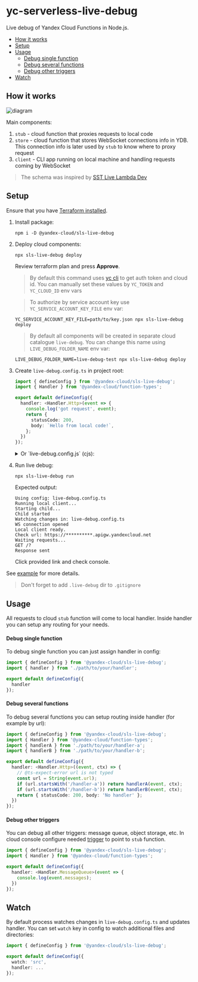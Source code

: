 # yc-serverless-live-debug
Live debug of Yandex Cloud Functions in Node.js.

<!-- toc -->

- [How it works](#how-it-works)
- [Setup](#setup)
- [Usage](#usage)
    + [Debug single function](#debug-single-function)
    + [Debug several functions](#debug-several-functions)
    + [Debug other triggers](#debug-other-triggers)
- [Watch](#watch)

<!-- tocstop -->

## How it works
![diagram](https://user-images.githubusercontent.com/1473072/221630804-855844d9-7b38-40ed-a5ce-b62939d65ae1.png)

Main components:
1. `stub` - cloud function that proxies requests to local code
2. `store` - cloud function that stores WebSocket connections info in YDB. This connection info is later used by `stub` to know where to proxy request
3. `client` - CLI app running on local machine and handling requests coming by WebSocket

> The schema was inspired by [SST Live Lambda Dev](https://docs.sst.dev/live-lambda-development)

## Setup
Ensure that you have [Terraform installed](https://cloud.yandex.ru/docs/tutorials/infrastructure-management/terraform-quickstart).

1. Install package:
    ```
    npm i -D @yandex-cloud/sls-live-debug
    ```

2. Deploy cloud components:
    ```
    npx sls-live-debug deploy
    ```
    Review terraform plan and press **Approve**.

    > By default this command uses [yc cli](https://cloud.yandex.ru/docs/cli/) to get auth token and cloud id. You can manually set these values by `YC_TOKEN` and `YC_CLOUD_ID` env vars

    > To authorize by service account key use `YC_SERVICE_ACCOUNT_KEY_FILE` env var:

    ```
    YC_SERVICE_ACCOUNT_KEY_FILE=path/to/key.json npx sls-live-debug deploy
    ```

    > By default all components will be created in separate cloud catalogue `live-debug`. You can change this name using `LIVE_DEBUG_FOLDER_NAME` env var:
    ```
    LIVE_DEBUG_FOLDER_NAME=live-debug-test npx sls-live-debug deploy
    ```

3. Create `live-debug.config.ts` in project root:
    ```ts
    import { defineConfig } from '@yandex-cloud/sls-live-debug';
    import { Handler } from '@yandex-cloud/function-types';

    export default defineConfig({
      handler: <Handler.Http>(event => {
        console.log('got request', event);
        return {
          statusCode: 200,
          body: `Hello from local code!`,
        };
      })
    });
    ```
    <details>
    <summary>Or `live-debug.config.js` (cjs):</summary>

    ```js
    const { defineConfig } = require('@yandex-cloud/sls-live-debug');

    module.exports = defineConfig({
      handler: event => {
        console.log('got request', event);
        return {
          statusCode: 200,
          body: `Hello from local code!`,
        };
      }
    });
    ```

    </details>

4. Run live debug:
    ```
    npx sls-live-debug run
    ```
    Expected output:
    ```
    Using config: live-debug.config.ts
    Running local client...
    Starting child...
    Child started
    Watching changes in: live-debug.config.ts
    WS connection opened
    Local client ready.
    Check url: https://**********.apigw.yandexcloud.net
    Waiting requests...
    GET /?
    Response sent
    ```
    Click provided link and check console.

See [example](/example) for more details.

> Don't forget to add `.live-debug` dir to `.gitignore`

## Usage
All requests to cloud `stub` function will come to local handler.
Inside handler you can setup any routing for your needs.

#### Debug single function
To debug single function you can just assign handler in config:
```ts
import { defineConfig } from '@yandex-cloud/sls-live-debug';
import { handler } from './path/to/your/handler';

export default defineConfig({
  handler
});
```

#### Debug several functions
To debug several functions you can setup routing inside handler (for example by url):
```ts
import { defineConfig } from '@yandex-cloud/sls-live-debug';
import { Handler } from '@yandex-cloud/function-types';
import { handlerA } from './path/to/your/handler-a';
import { handlerB } from './path/to/your/handler-b';

export default defineConfig({
  handler: <Handler.Http>((event, ctx) => {
    // @ts-expect-error url is not typed
    const url = String(event.url);
    if (url.startsWith('/handler-a')) return handlerA(event, ctx);
    if (url.startsWith('/handler-b')) return handlerB(event, ctx);
    return { statusCode: 200, body: 'No handler' };
  })
});
```

#### Debug other triggers
You can debug all other triggers: message queue, object storage, etc.
In cloud console configure needed [trigger](https://cloud.yandex.ru/docs/serverless-containers/concepts/trigger/) to point to `stub` function.
```ts
import { defineConfig } from '@yandex-cloud/sls-live-debug';
import { Handler } from '@yandex-cloud/function-types';

export default defineConfig({
  handler: <Handler.MessageQueue>(event => {
    console.log(event.messages);
  })
});
```

## Watch
By default process watches changes in `live-debug.config.ts` and updates handler.
You can set `watch` key in config to watch additional files and directories:
```ts
import { defineConfig } from '@yandex-cloud/sls-live-debug';

export default defineConfig({
  watch: 'src',
  handler: ...
});
```
